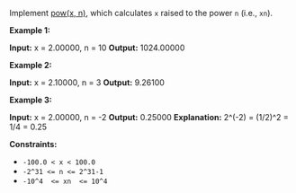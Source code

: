 
Implement  [pow(x, n)](http://www.cplusplus.com/reference/valarray/pow/), which calculates  `x`  raised to the power  `n`  (i.e.,  `xn`).

**Example 1:**

**Input:** x = 2.00000, n = 10
**Output:** 1024.00000

**Example 2:**

**Input:** x = 2.10000, n = 3
**Output:** 9.26100

**Example 3:**

**Input:** x = 2.00000, n = -2
**Output:** 0.25000
**Explanation:** 2^(-2) = (1/2)^2 = 1/4 = 0.25

**Constraints:**

-   `-100.0 < x < 100.0`
-   `-2^31 <= n <= 2^31-1`
-   `-10^4  <= xn  <= 10^4`